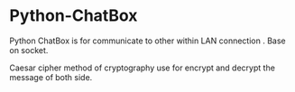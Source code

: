 # Python-ChatBox
Python ChatBox is for communicate to other within LAN connection . Base on socket.

Caesar cipher method of cryptography use for encrypt and decrypt the message of both side.
